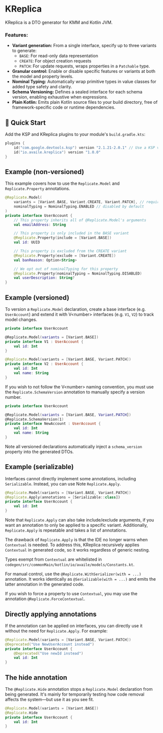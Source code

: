 # KReplica

KReplica is a DTO generator for KMM and Kotlin JVM.

### Features:

* **Variant generation:** From a single interface, specify up to three variants to generate:
    * `BASE`: For read-only data representation
    * `CREATE`: For object creation requests
    * `PATCH`: For update requests, wraps properties in a `Patchable` type.
* **Granular control:** Enable or disable specific features or variants at both the model and property levels.
* **Nominal Typing:** Automatically wrap primitive types in value classes for added type safety and clarity.
* **Schema Versioning:** Defines a sealed interface for each schema version, enabling exhaustive when expressions.
* **Plain Kotlin:** Emits plain Kotlin source files to your build directory, free of framework-specific code or runtime
  dependencies.

## 🚀 Quick Start

Add the KSP and KReplica plugins to your module's `build.gradle.kts`:

```kotlin
plugins {
    id("com.google.devtools.ksp") version "2.1.21-2.0.1" // Use a KSP version that matches your Kotlin version
    id("io.availe.kreplica") version "1.0.0"
}
```

## Example (non-versioned)

This example covers how to use the `Replicate.Model` and `Replicate.Property` annotations.

```kotlin
@Replicate.Model(
    variants = [Variant.BASE, Variant.CREATE, Variant.PATCH], // required argument
    nominalTyping = NominalTyping.ENABLED // disabled by default
)
private interface UserAccount {
    // This property inherits all of @Replicate.Model's arguments
    val emailAddress: String

    // This property is only included in the BASE variant
    @Replicate.Property(include = [Variant.BASE])
    val id: UUID

    // This property is excluded from the CREATE variant
    @Replicate.Property(exclude = [Variant.CREATE])
    val banReason: Option<String>

    // We opt out of nominalTyping for this property
    @Replicate.Property(nominalTyping = NominalTyping.DISABLED)
    val userDescription: String?
}
```

## Example (versioned)

To version a `Replicate.Model` declaration, create a base interface (e.g. `UserAccount`) and extend it with V\<number\>
interfaces (e.g. `V1`, `V2`) to track model changes.

```kotlin
private interface UserAccount

@Replicate.Model(variants = [Variant.BASE])
private interface V1 : UserAccount {
    val id: Int
}

@Replicate.Model(variants = [Variant.BASE, Variant.PATCH])
private interface V2 : UserAccount {
    val id: Int
    val name: String
}
```

If you wish to not follow the V\<number\> naming convention, you must use the `Replicate.SchemaVersion` annotation to
manually
specify a version number.

```kotlin
private interface UserAccount

@Replicate.Model(variants = [Variant.BASE, Variant.PATCH])
@Replicate.SchemaVersion(1)
private interface NewAccount : UserAccount {
    val id: Int
    val name: String
}
```

Note all versioned declarations automatically inject a `schema_version` property into the generated DTOs.

## Example (serializable)

Interfaces cannot directly implement some annotations, including `Serializable`. Instead, you can use Note
`Replicate.Apply`.

```kotlin
@Replicate.Model(variants = [Variant.BASE, Variant.PATCH])
@Replicate.Apply(annotations = [Serializable::class])
private interface UserAccount {
    val id: Int
}
```

Note that `Replicate.Apply` can also take include/exclude arguments, if you want an annotation to only be
applied to a
specific variant. Additionally, `Replicate.Apply` is repeatable and takes a list of annotations.

The drawback of `Replicate.Apply` is that the IDE no longer warns when `Contextual` is needed. To address
this,
KReplica recursively applies
`Contextual` in generated code, so it works regardless of generic nesting.

Types exempt from `Contextual` are whitelisted in `codegen/src/commonMain/kotlin/io/availe/models/Constants.kt`.

For manual control, use the `@Replicate.WithSerializer(with = ...)` annotation. It works identically as
`@Serializable(with = ...)`
and emits
the latter annotation in the generated code.

If you wish to force a property to use `Contextual`, you may use the annotation `@Replicate.ForceContextual`.

## Directly applying annotations

If the annotation can be applied on interfaces, you can directly use it without the need for `Replicate.Apply`. For
example:

```kotlin
@Replicate.Model(variants = [Variant.BASE, Variant.PATCH])
@Deprecated("Use NewUserAccount instead")
private interface UserAccount {
    @Deprecated("Use newId instead")
    val id: Int
}
```

## The hide annotation

The `@Replicate.Hide` annotation stops a `Replicate.Model` declaration from being generated. It's mainly for temporarily
testing how
code removal affects the system—but use it as you see fit.

```kotlin
@Replicate.Model(variants = [Variant.BASE])
@Replicate.Hide
private interface UserAccount {
    val id: Int
}
```